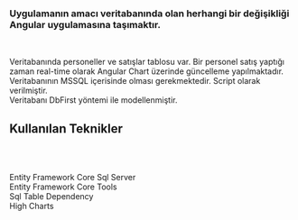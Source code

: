 <h3>Uygulamanın amacı veritabanında olan herhangi bir değişikliği Angular uygulamasına taşımaktır.</h3></br>

Veritabanında personeller ve satışlar tablosu var. Bir personel satış yaptığı zaman real-time olarak Angular Chart üzerinde güncelleme yapılmaktadır.</br>
Veritabanının MSSQL içerisinde olması gerekmektedir. Script olarak verilmiştir.</br>
Veritabanı DbFirst yöntemi ile modellenmiştir.</br>

<h2>Kullanılan Teknikler</h2></br></br>

Entity Framework Core Sql Server</br>
Entity Framework Core Tools</br>
Sql Table Dependency</br>
High Charts</br>
